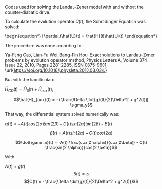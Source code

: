 Codes used for solving the Landau-Zener model with and without the counter-diabatic drive.

To calculate the evolution operator $\hat{U}(t)$, the Schrödinger Equation was solved:

\begin{equation*}
i \partial_t\hat{U}(t) = \hat{H}(t)\hat{U}(t)
\end{equation*}

The procedure was done according to:

Ya-Feng Cao, Lian-Fu Wei, Bang-Pin Hou,
Exact solutions to Landau–Zener problems by evolution operator method,
Physics Letters A,
Volume 374, Issue 22,
2010,
Pages 2281-2285,
ISSN 0375-9601,
\url{https://doi.org/10.1016/j.physleta.2010.03.034.}

But with the hamiltonian:

$\hat{H}_{CD}(t) = \hat{H}_{0}(t) + \hat{H}_{aux}(t),$

$$\hat{H}_{aux}(t) = - i \frac{\Delta \dot{g}(t)}{2(\Delta^2 + g^2(t))} \sigma_y$$

That way, the differential system solved numerically was:

$\dot{\alpha}(t) = -A(t) cos(2 \alpha) tan (2 \beta) - C(t) sin (2 \alpha) tan(2 \beta) - B(t)$

$$\dot{\beta}(t) = A(t) sin(2 \alpha) - C(t) cos(2 \alpha)$$

$$\dot{\gamma}(t) = -A(t) \frac{cos(2 \alpha)}{cos(2\beta)} - C(t) \frac{sin(2 \alpha)}{cos(2 \beta)}$$

With:

$A(t) = g(t)$
$$B(t) = \Delta$$
$$C(t) = - \frac{\Delta \dot{g}(t)}{2(\Delta^2 + g^2(t))}$$
